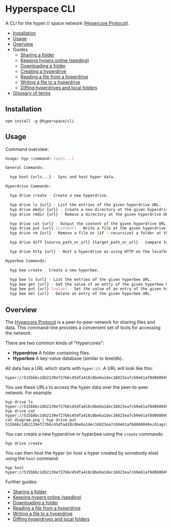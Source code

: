 # Hyperspace CLI

A CLI for the hyper:// space network ([Hypercore Protocol](https://hypercore-protocol.org)).

- [Installation](#installation)
- [Usage](#usage)
- [Overview](#overview)
- Guides
  - [Sharing a folder](./docs/guides/sharing-a-folder.md)
  - [Keeping hypers online (seeding)](./docs/guides/seeding.md)
  - [Downloading a folder](./docs/guides/downloading-a-folder.md)
  - [Creating a hyperdrive](./docs/guides/creating-a-hyperdrive.md)
  - [Reading a file from a hyperdrive](./docs/guides/reading-a-file.md)
  - [Writing a file to a hyperdrive](./docs/guides/writing-a-file.md)
  - [Diffing hyperdrives and local folders](./docs/guides/diffing-a-hyperdrive.md)
- [Glossary of terms](./docs/glossary.md)

## Installation

```
npm install -g @hyperspace/cli
```

## Usage

Command overview:

```bash
Usage: hyp <command> [opts...]

General Commands:

  hyp host {urls...} - Sync and host hyper data.

Hyperdrive Commands:

  hyp drive create - Create a new hyperdrive.

  hyp drive ls {url} - List the entries of the given hyperdrive URL.
  hyp drive mkdir {url} - Create a new directory at the given hyperdrive URL.
  hyp drive rmdir {url} - Remove a directory at the given hyperdrive URL.

  hyp drive cat {url} - Output the content of the given hyperdrive URL.
  hyp drive put {url} [content] - Write a file at the given hyperdrive URL.
  hyp drive rm {url} - Remove a file or (if --recursive) a folder at the given hyperdrive URL.

  hyp drive diff {source_path_or_url} {target_path_or_url} - Compare two folders in your local filesystem or in hyperdrives. Can optionally "commit" the difference.

  hyp drive http {url} - Host a hyperdrive as using HTTP on the localhost.

Hyperbee Commands:

  hyp bee create - Create a new hyperbee.

  hyp bee ls {url} - List the entries of the given hyperbee URL.
  hyp bee get {url} - Get the value of an entry of the given hyperbee URL.
  hyp bee put {url} [value] - Set the value of an entry of the given hyperbee URL.
  hyp bee del {url} - Delete an entry of the given hyperbee URL.
```

## Overview

The [Hypercore Protocol](https://hypercore-protocol.org) is a peer-to-peer network for sharing files and data. This command-line provides a convenient set of tools for accessing the network.

There are two common kinds of "Hypercores":

- **Hyperdrive** A folder containing files.
- **Hyperbee** A key-value database (similar to leveldb).

All data has a URL which starts with `hyper://`. A URL will look like this:

```
hyper://515bbbc1db2139ef27b6c45dfa418c8be6a1dec16823ea7cb9e61af8d060049e/
```

You use these URLs to access the hyper data over the peer-to-peer network. For example:

```
hyp drive ls hyper://515bbbc1db2139ef27b6c45dfa418c8be6a1dec16823ea7cb9e61af8d060049e/
hyp drive cat hyper://515bbbc1db2139ef27b6c45dfa418c8be6a1dec16823ea7cb9e61af8d060049e/file.txt
cat diagram.png | hyp drive put 515bbbc1db2139ef27b6c45dfa418c8be6a1dec16823ea7cb9e61af8d060049e/diagram.png
```

You can create a new hyperdrive or hyperbee using the `create` commands:

```
hyp drive create
```

You can then host the hyper (or host a hyper created by somebody else) using the `host` command:

```
hyp host hyper://515bbbc1db2139ef27b6c45dfa418c8be6a1dec16823ea7cb9e61af8d060049e/
```

Further guides:

- [Sharing a folder](./docs/guides/sharring-a-folder.md)
- [Keeping hypers online (seeding)](./docs/guides/seeding.md)
- [Downloading a folder](./docs/guides/downloading-a-folder.md)
- [Reading a file from a hyperdrive](./docs/guides/reading-a-file.md)
- [Writing a file to a hyperdrive](./docs/guides/writing-a-file.md)
- [Diffing hyperdrives and local folders](./docs/guides/diffing-a-hyperdrive.md)